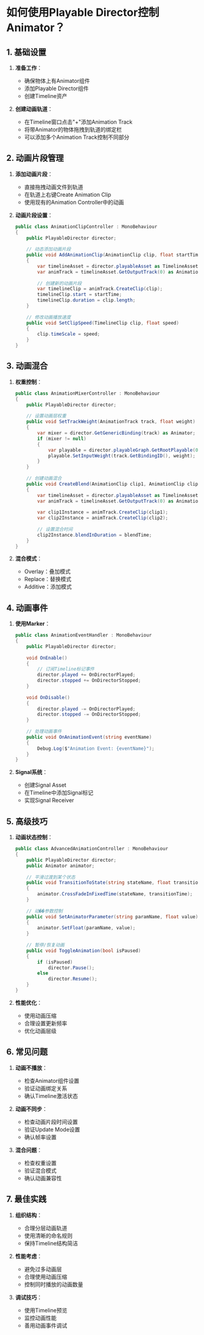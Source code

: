 # 如何使用Playable Director控制Animator？

## 1. 基础设置
1. **准备工作**：
   - 确保物体上有Animator组件
   - 添加Playable Director组件
   - 创建Timeline资产

2. **创建动画轨道**：
   - 在Timeline窗口点击"+"添加Animation Track
   - 将带Animator的物体拖拽到轨道的绑定栏
   - 可以添加多个Animation Track控制不同部分

## 2. 动画片段管理
1. **添加动画片段**：
   - 直接拖拽动画文件到轨道
   - 在轨道上右键Create Animation Clip
   - 使用现有的Animation Controller中的动画

2. **动画片段设置**：
   ```csharp
   public class AnimationClipController : MonoBehaviour
   {
       public PlayableDirector director;
       
       // 动态添加动画片段
       public void AddAnimationClip(AnimationClip clip, float startTime)
       {
           var timelineAsset = director.playableAsset as TimelineAsset;
           var animTrack = timelineAsset.GetOutputTrack(0) as AnimationTrack;
           
           // 创建新的动画片段
           var timelineClip = animTrack.CreateClip(clip);
           timelineClip.start = startTime;
           timelineClip.duration = clip.length;
       }
       
       // 修改动画播放速度
       public void SetClipSpeed(TimelineClip clip, float speed)
       {
           clip.timeScale = speed;
       }
   }
   ```

## 3. 动画混合
1. **权重控制**：
   ```csharp
   public class AnimationMixerController : MonoBehaviour
   {
       public PlayableDirector director;
       
       // 设置动画层权重
       public void SetTrackWeight(AnimationTrack track, float weight)
       {
           var mixer = director.GetGenericBinding(track) as Animator;
           if (mixer != null)
           {
               var playable = director.playableGraph.GetRootPlayable(0);
               playable.SetInputWeight(track.GetBindingID(), weight);
           }
       }
       
       // 创建动画混合
       public void CreateBlend(AnimationClip clip1, AnimationClip clip2, float blendTime)
       {
           var timelineAsset = director.playableAsset as TimelineAsset;
           var animTrack = timelineAsset.GetOutputTrack(0) as AnimationTrack;
           
           var clip1Instance = animTrack.CreateClip(clip1);
           var clip2Instance = animTrack.CreateClip(clip2);
           
           // 设置混合时间
           clip2Instance.blendInDuration = blendTime;
       }
   }
   ```

2. **混合模式**：
   - Overlay：叠加模式
   - Replace：替换模式
   - Additive：添加模式

## 4. 动画事件
1. **使用Marker**：
   ```csharp
   public class AnimationEventHandler : MonoBehaviour
   {
       public PlayableDirector director;
       
       void OnEnable()
       {
           // 订阅Timeline标记事件
           director.played += OnDirectorPlayed;
           director.stopped += OnDirectorStopped;
       }
       
       void OnDisable()
       {
           director.played -= OnDirectorPlayed;
           director.stopped -= OnDirectorStopped;
       }
       
       // 处理动画事件
       public void OnAnimationEvent(string eventName)
       {
           Debug.Log($"Animation Event: {eventName}");
       }
   }
   ```

2. **Signal系统**：
   - 创建Signal Asset
   - 在Timeline中添加Signal标记
   - 实现Signal Receiver

## 5. 高级技巧
1. **动画状态控制**：
   ```csharp
   public class AdvancedAnimationController : MonoBehaviour
   {
       public PlayableDirector director;
       public Animator animator;
       
       // 平滑过渡到某个状态
       public void TransitionToState(string stateName, float transitionTime)
       {
           animator.CrossFadeInFixedTime(stateName, transitionTime);
       }
       
       // 动��参数控制
       public void SetAnimatorParameter(string paramName, float value)
       {
           animator.SetFloat(paramName, value);
       }
       
       // 暂停/恢复动画
       public void ToggleAnimation(bool isPaused)
       {
           if (isPaused)
               director.Pause();
           else
               director.Resume();
       }
   }
   ```

2. **性能优化**：
   - 使用动画压缩
   - 合理设置更新频率
   - 优化动画层级

## 6. 常见问题
1. **动画不播放**：
   - 检查Animator组件设置
   - 验证动画绑定关系
   - 确认Timeline激活状态

2. **动画不同步**：
   - 检查动画片段时间设置
   - 验证Update Mode设置
   - 确认帧率设置

3. **混合问题**：
   - 检查权重设置
   - 验证混合模式
   - 确认动画兼容性

## 7. 最佳实践
1. **组织结构**：
   - 合理分层动画轨道
   - 使用清晰的命名规则
   - 保持Timeline结构简洁

2. **性能考虑**：
   - 避免过多动画层
   - 合理使用动画压缩
   - 控制同时播放的动画数量

3. **调试技巧**：
   - 使用Timeline预览
   - 监控动画性能
   - 善用动画事件调试 